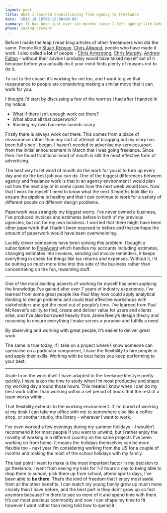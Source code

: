 ```yaml
---
layout: post
title: What I learned transitioning from agency to freelance
date: '2015-10-18T09:12:00+00:00'
summary: It has been just over six months since I left agency life behind and started a new chapter in my career as a freelance designer.  Now is the perfect time to stop and reflect on what the last six months have been like and share my journey.
phase: waxing-cresent
---
```


Before I made the leap I read blog articles of other freelancers who did the same. People like [Stuart Robson](http://www.alwaystwisted.com/), [Chris Allwood](http://cdja.co.uk/), people who have made it work. I also called a **lot** of people - [Chris Armstrong](http://chris-armstrong.com/), [Chris Murphy](http://www.christophermurphy.org/), [Andrew Fulton](https://theturf.io/) - without their advice I probably would have talked myself out of it because before you actually do it your mind finds plenty of reasons not to do it.

To cut to the chase: it’s working for me too, and I want to give that reassurance to people are considering making a similar move that it can work for you.

I thought I’d start by discussing a few of the worries I had after I handed in my notice:

- What if there isn’t enough work out there?
- What about all that paperwork?
- Running my own business sounds scary

Firstly there is always work out there. This comes from a place of reassurance rather than any sort of attempt at bragging but my diary has been full since I began. I haven’t needed to advertise my services,apart from the initial announcement in March that I was going freelance. Since then I’ve found traditional word of mouth is still the most effective form of advertising.

The best way to let word of mouth do the work for you is to turn up every day and do the best job you can do. One of the biggest differences between agency and freelance work is that in an agency environment I would plan out how the next day or in some cases how the next week would look. Now that I work for myself I need to know what the next 3 months look like to ensure the pipeline is healthy and that I can continue to work for a variety of different people on different design problems.

Paperwork was strangely my biggest worry. I’ve never owned a business, I’ve produced invoices and estimates before in both of my previous agencies, but not for my own business. I worried that there might have been other paperwork that I hadn’t been exposed to before and that perhaps the amount of paperwork would have been overwhelming.

Luckily clever companies have been solving this problem. I bought a subscription to [FreeAgent](http://fre.ag/44l7su5c) which handles my accounts including estimates, changing estimates into invoices, sending out invoice reminders, it keeps everything in check for things like tax returns and expenses. Without it, I’d be putting so much more time into this side of the business rather than concentrating on the fun, rewarding stuff.

<hr>

One of the most exciting aspects of working for myself has been applying the knowledge I’ve gained after over 7 years of industry experience. I’ve learned from some great people like Paul May how could apply analytical thinking to design problems and could lead effective workshops with stakeholders and get the most out of people’s time. I’ve learned from Paul McKeever’s ability to find, create and deliver value for users and clients alike, and I’ve also borrowed heavily from Jamie Neely’s design theory and reasoning to ensure everything I make serves a purpose and fulfills a need.

By observing and working with great people, it’s easier to deliver great work.

The same is true today, if I take on a project where I know someone can specialise on a particular component, I have the flexibility to hire people in and apply their skills. Working with be best helps you keep performing to your best.

<hr>

Aside from the work itself I have adapted to the freelance lifestyle pretty quickly. I have taken the time to study when I’m most productive and shape my working day around those hours. This means I know when I can do my best work rather than working within a set period of hours that the rest of a team works within.

That flexibility extends to the working environment. If I’m bored of working at my desk I can take my office with me to somewhere else like a coffee shop, or another studio, the library - wherever I want to work.

I’ve even worked a few evenings during my summer holidays - I wouldn’t recommend it for most people if you want to unwind, but I rather enjoy the novelty of working in a different country on the same projects I’ve been working on from home. It means the holidays themselves can be more flexible too - next year I’m considering working from the US for a couple of months and making the most of the school holidays with my family.

The last point I want to make is the most important factor in my decision to go freelance. I went from seeing my kids for 1-2 hours a day to being able to drop them to school, pick them up from school, attend sports days, I’ve been able to **be there**. That’s the kind of freedom that I enjoy most aside from all the other benefits. I can watch my young family grow up much more closely than I have before, and the best part is they don’t grow up so fast anymore because I’m there to see so more of it and spend time with them. It’s our most precious commodity and now I can shape my time to fit however I want rather than being told how to spend it.

